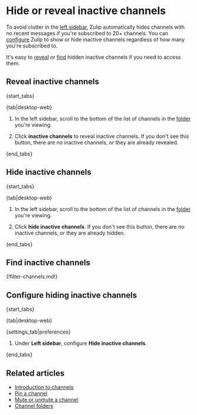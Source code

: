 # Hide or reveal inactive channels

To avoid clutter in the [left sidebar](/help/left-sidebar), Zulip automatically
hides channels with no recent messages if you're subscribed to 20+ channels. You
can [configure](#configure-hiding-inactive-channels) Zulip to show or hide
inactive channels regardless of how many you're subscribed to.

It's easy to [reveal](#reveal-inactive-channels) or [find]() hidden inactive
channels if you need to access them.

## Reveal inactive channels

{start_tabs}

{tab|desktop-web}

1. In the left sidebar, scroll to the bottom of the list of channels in the
   [folder](/help/channel-folders) you're viewing.

1. Click **inactive channels** to reveal inactive channels. If you don't see
   this button, there are no inactive channels, or they are already revealed.

{end_tabs}

## Hide inactive channels

{start_tabs}

{tab|desktop-web}

1. In the left sidebar, scroll to the bottom of the list of channels in the
   [folder](/help/channel-folders) you're viewing.

1. Click **hide inactive channels**. If you don't see this button, there are no
   inactive channels, or they are already hidden.

{end_tabs}

## Find inactive channels

{!filter-channels.md!}

## Configure hiding inactive channels

{start_tabs}

{tab|desktop-web}

{settings_tab|preferences}

1. Under **Left sidebar**, configure **Hide inactive channels**.

{end_tabs}

## Related articles

* [Introduction to channels](/help/introduction-to-channels)
* [Pin a channel](/help/pin-a-channel)
* [Mute or unmute a channel](/help/mute-a-channel)
* [Channel folders](/help/channel-folders)
